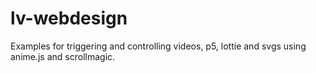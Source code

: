 # lv-webdesign
Examples for triggering and controlling videos, p5, lottie and svgs using anime.js and scrollmagic.
